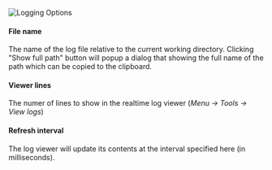 
![Logging Options](/images/options_logging.png)

#### File name

The name of the log file relative to the current working directory. Clicking "Show full path" button will popup a dialog that showing the full name of the path which can be copied to the clipboard.


#### Viewer lines

The numer of lines to show in the realtime log viewer (*Menu -> Tools -> View logs*)

#### Refresh interval

The log viewer will update its contents at the interval specified here (in milliseconds).
